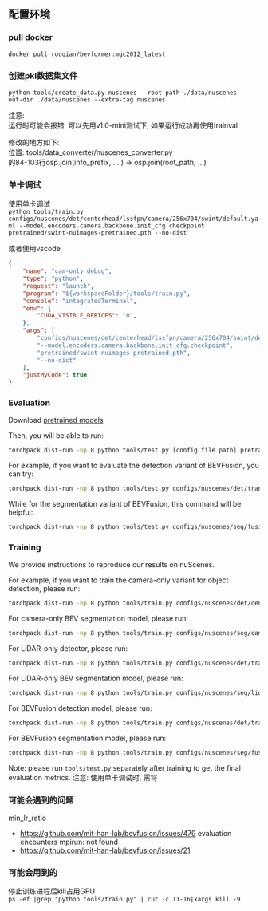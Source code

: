 ## 配置环境

### pull docker
```
docker pull rouqian/bevformer:mgc2012_latest
```

### 创建pkl数据集文件

```
python tools/create_data.py nuscenes --root-path ./data/nuscenes --out-dir ./data/nuscenes --extra-tag nuscenes
```
注意:  
运行时可能会报错, 可以先用v1.0-mini测试下, 如果运行成功再使用trainval  

修改的地方如下:  
位置: tools/data_converter/nuscenes_converter.py  
的84-103行osp.join(info_prefix, ....) -> osp.join(root_path, ...)


### 单卡调试
使用单卡调试  
```python tools/train.py configs/nuscenes/det/centerhead/lssfpn/camera/256x704/swint/default.yaml --model.encoders.camera.backbone.init_cfg.checkpoint pretrained/swint-nuimages-pretrained.pth --no-dist```  

或者使用vscode  
```json
{
    "name": "cam-only debug",
    "type": "python",
    "request": "launch",
    "program": "${workspaceFolder}/tools/train.py",
    "console": "integratedTerminal",
    "env": {
        "CUDA_VISIBLE_DEBICES": "0",
    },
    "args": [
        "configs/nuscenes/det/centerhead/lssfpn/camera/256x704/swint/default.yaml",
        "--model.encoders.camera.backbone.init_cfg.checkpoint",
        "pretrained/swint-nuimages-pretrained.pth",
        "--no-dist"
    ],  
    "justMyCode": true
}
```




### Evaluation

Download [pretrained models](https://drive.google.com/drive/folders/1Jru7VTfgvFF949DlP1oDfriP3wrmOd3c)  


Then, you will be able to run:

```bash
torchpack dist-run -np 8 python tools/test.py [config file path] pretrained/[checkpoint name].pth --eval [evaluation type]
```

For example, if you want to evaluate the detection variant of BEVFusion, you can try:

```bash
torchpack dist-run -np 8 python tools/test.py configs/nuscenes/det/transfusion/secfpn/camera+lidar/swint_v0p075/convfuser.yaml pretrained/bevfusion-det.pth --eval bbox
```

While for the segmentation variant of BEVFusion, this command will be helpful:

```bash
torchpack dist-run -np 8 python tools/test.py configs/nuscenes/seg/fusion-bev256d2-lss.yaml pretrained/bevfusion-seg.pth --eval map
```

### Training

We provide instructions to reproduce our results on nuScenes.

For example, if you want to train the camera-only variant for object detection, please run:

```bash
torchpack dist-run -np 8 python tools/train.py configs/nuscenes/det/centerhead/lssfpn/camera/256x704/swint/default.yaml --model.encoders.camera.backbone.init_cfg.checkpoint pretrained/swint-nuimages-pretrained.pth
```

For camera-only BEV segmentation model, please run:

```bash
torchpack dist-run -np 8 python tools/train.py configs/nuscenes/seg/camera-bev256d2.yaml --model.encoders.camera.backbone.init_cfg.checkpoint pretrained/swint-nuimages-pretrained.pth
```

For LiDAR-only detector, please run:

```bash
torchpack dist-run -np 8 python tools/train.py configs/nuscenes/det/transfusion/secfpn/lidar/voxelnet_0p075.yaml
```

For LiDAR-only BEV segmentation model, please run:

```bash
torchpack dist-run -np 8 python tools/train.py configs/nuscenes/seg/lidar-centerpoint-bev128.yaml
```

For BEVFusion detection model, please run:
```bash
torchpack dist-run -np 8 python tools/train.py configs/nuscenes/det/transfusion/secfpn/camera+lidar/swint_v0p075/convfuser.yaml --model.encoders.camera.backbone.init_cfg.checkpoint pretrained/swint-nuimages-pretrained.pth --load_from pretrained/lidar-only-det.pth 
```

For BEVFusion segmentation model, please run:
```bash
torchpack dist-run -np 8 python tools/train.py configs/nuscenes/seg/fusion-bev256d2-lss.yaml --model.encoders.camera.backbone.init_cfg.checkpoint pretrained/swint-nuimages-pretrained.pth
```

Note: please run `tools/test.py` separately after training to get the final evaluation metrics.
注意: 使用单卡调试时, 需将

### 可能会遇到的问题
min_lr_ratio  
- https://github.com/mit-han-lab/bevfusion/issues/479
evaluation encounters mpirun: not found  
- https://github.com/mit-han-lab/bevfusion/issues/21


### 可能会用到的
停止训练进程后kill占用GPU  
`ps -ef |grep "python tools/train.py" | cut -c 11-16|xargs kill -9`